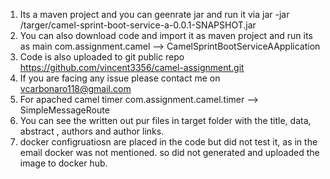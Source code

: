 1. Its a maven project and you can geenrate jar and run it via jar -jar /targer/camel-sprint-boot-service-a-0.0.1-SNAPSHOT.jar
2. You can also download code and import it as maven project and run its as main com.assignment.camel --> CamelSprintBootServiceAApplication
3. Code is also uploaded to git public  repo https://github.com/vincent3356/camel-assignment.git
4. If you are facing any issue please contact me on vcarbonaro118@gmail.com
5. For apached camel timer com.assignment.camel.timer --> SimpleMessageRoute
6. You can see the written out pur files in target folder with the title, data, abstract , authors and author links.
7. docker configruatiosn are placed in the code but did not test it, as in the email docker was not mentioned. so did not generated and uploaded the image to docker hub.